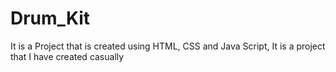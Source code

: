# Drum_Kit
It is a Project that is created using HTML, CSS and Java Script, It is a project that I have created casually
